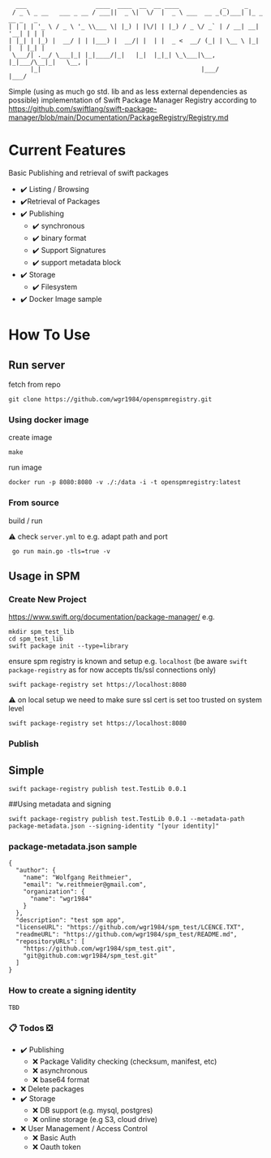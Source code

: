 ```
  ___                   ____  ____  __  __ ____            _     _              
 / _ \ _ __   ___ _ __ / ___||  _ \|  \/  |  _ \ ___  __ _(_)___| |_ _ __ _   _ 
| | | | '_ \ / _ \ '_ \\___ \| |_) | |\/| | |_) / _ \/ _` | / __| __| '__| | | |
| |_| | |_) |  __/ | | |___) |  __/| |  | |  _ <  __/ (_| | \__ \ |_| |  | |_| |
 \___/| .__/ \___|_| |_|____/|_|   |_|  |_|_| \_\___|\__, |_|___/\__|_|   \__, |
      |_|                                            |___/                |___/ 
```

Simple (using as much go std. lib and as less external dependencies as possible) implementation of Swift Package Manager Registry according to
https://github.com/swiftlang/swift-package-manager/blob/main/Documentation/PackageRegistry/Registry.md

# Current Features
Basic Publishing and retrieval of swift packages
- ✔️ Listing / Browsing
- ✔️Retrieval of Packages
- ✔️ Publishing
  - ✔️ synchronous
  - ✔️ binary format
  - ✔️ Support Signatures
  - ✔️ support metadata block
- ✔️ Storage
  - ✔️ Filesystem
- ✔️ Docker Image sample

# How To Use
## Run server
fetch from repo
```
git clone https://github.com/wgr1984/openspmregistry.git
```
### Using docker image
create image
```
make
```
run image
```
docker run -p 8080:8080 -v ./:/data -i -t openspmregistry:latest
```
### From source
build / run

⚠️ check `server.yml` to e.g. adapt path and port
```
 go run main.go -tls=true -v
```

## Usage in SPM
### Create New Project
https://www.swift.org/documentation/package-manager/
e.g.
```
mkdir spm_test_lib
cd spm_test_lib
swift package init --type=library 
```
ensure spm registry is known and setup
e.g. `localhost` (be aware `swift package-registry` as for now accepts tls/ssl connections only)
```
swift package-registry set https://localhost:8080
```
⚠️ on local setup we need to make sure ssl cert is set too trusted on system level
```
swift package-registry set https://localhost:8080
```
### Publish
## Simple
```
swift package-registry publish test.TestLib 0.0.1
```
##Using metadata and signing
```
swift package-registry publish test.TestLib 0.0.1 --metadata-path package-metadata.json --signing-identity "[your identity]"
```
### package-metadata.json sample
```
{
  "author": {
    "name": "Wolfgang Reithmeier",
    "email": "w.reithmeier@gmail.com",
    "organization": {
      "name": "wgr1984"
    }
  },
  "description": "test spm app",
  "licenseURL": "https://github.com/wgr1984/spm_test/LCENCE.TXT",
  "readmeURL": "https://github.com/wgr1984/spm_test/README.md",
  "repositoryURLs": [
    "https://github.com/wgr1984/spm_test.git",
    "git@github.com:wgr1984/spm_test.git"
  ]
}
```
### How to create a signing identity
```
TBD
```
### 📋 Todos ❎
- ✔️ Publishing
    - ❌ Package Validity checking (checksum, manifest, etc)
    - ❌ asynchronous
    - ❌ base64 format
- ❌ Delete packages
- ✔️ Storage
  - ❌ DB support (e.g. mysql, postgres)
  - ❌ online storage (e.g S3, cloud drive)
- ❌ User Management / Access Control
  - ❌ Basic Auth
  - ❌ Oauth token